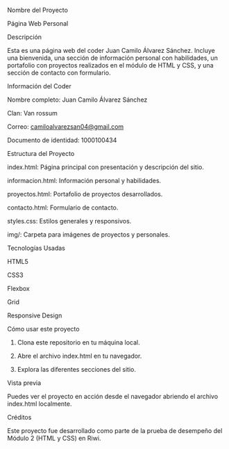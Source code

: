 Nombre del Proyecto

Página Web Personal

Descripción

Esta es una página web del coder Juan Camilo Álvarez Sánchez. Incluye una bienvenida, una sección de información personal con habilidades, un portafolio con proyectos realizados en el módulo de HTML y CSS, y una sección de contacto con formulario.

Información del Coder

Nombre completo: Juan Camilo Álvarez Sánchez

Clan: Van rossum

Correo: camiloalvarezsan04@gmail.com

Documento de identidad: 1000100434


Estructura del Proyecto

index.html: Página principal con presentación y descripción del sitio.

informacion.html: Información personal y habilidades.

proyectos.html: Portafolio de proyectos desarrollados.

contacto.html: Formulario de contacto.

styles.css: Estilos generales y responsivos.

img/: Carpeta para imágenes de proyectos y personales.


Tecnologías Usadas

HTML5

CSS3

Flexbox

Grid

Responsive Design


Cómo usar este proyecto

1. Clona este repositorio en tu máquina local.


2. Abre el archivo index.html en tu navegador.


3. Explora las diferentes secciones del sitio.



Vista previa

Puedes ver el proyecto en acción desde el navegador abriendo el archivo index.html localmente.

Créditos

Este proyecto fue desarrollado como parte de la prueba de desempeño del Módulo 2 (HTML y CSS) en Riwi.

